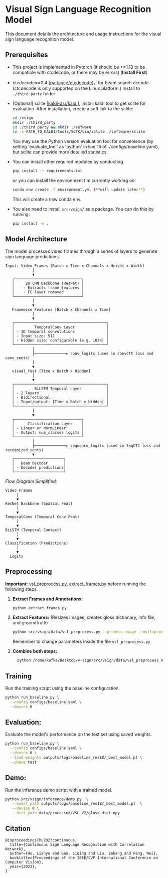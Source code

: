 # Visual Sign Language Recognition Model

This document details the architecture and usage instructions for the visual sign language recognition model.

## Prerequisites

- This project is implemented in Pytorch (it should be >=1.13 to be compatible with ctcdecode, or there may be errors) (**Install First**)

- ctcdecode==0.4 [[parlance/ctcdecode]](https://github.com/parlance/ctcdecode)，for beam search decode. (ctcdecode is only supported on the Linux platform.)
  Install to `./third_party` folder

- [Optional] sclite [[kaldi-asr/kaldi]](https://github.com/kaldi-asr/kaldi), install kaldi tool to get sclite for evaluation. After installation, create a soft link to the sclite: 
  ```bash
  cd /vsign
  mkdir ./third_party
  cd ./third_party && mkdir ./sofware
  ln -s PATH_TO_KALDI/tools/SCTK/bin/sclite ./software/sclite
  ```

   You may use the Python version evaluation tool for convenience (by setting 'evaluate_tool' as 'python' in line 16 of ./configs/baseline.yaml), but sclite can provide more detailed statistics.

- You can install other required modules by conducting 
   ```bash
  pip install -r requirements.txt
   ```
  or you can install the environment I'm currently working on:
    ```bash
    conda env create -f environment.yml (**will update later**)
    ```
  This will create a new conda env.

- You also need to install `src/vsign/` as a package. You can do this by running:
  ```bash
  pip install -e .
  ```

## Model Architecture

The model processes video frames through a series of layers to generate sign language predictions.

```text
Input: Video Frames [Batch x Time x Channels x Height x Width]
            │
            ▼
   ┌──────────────────────────────┐
   │     2D CNN Backbone (ResNet) │
   │    - Extracts frame features │
   │    - FC layer removed        │
   └──────────────────────────────┘
            │
            ▼
   Framewise Features [Batch x Channels x Time]
            │
            ▼
   ┌─────────────────────────────────────────┐
   │         TemporalConv Layer              │
   │ - 1D temporal convolutions              │
   │ - Input size: 512                       │
   │ - Hidden size: configurable (e.g. 1024) │
   └─────────────────────────────────────────┘
            │
            ├──────────────► conv_logits (used in ConvCTC loss and conv_sents)
            │
            ▼
   visual_feat [Time x Batch x Hidden]
            │
            ▼
   ┌─────────────────────────────────────────┐
   │         BiLSTM Temporal Layer           │
   │ - 2 layers                              │
   │ - Bidirectional                         │
   │ - Input/output: [Time x Batch x Hidden] │
   └─────────────────────────────────────────┘
            │
            ▼
   ┌──────────────────────────────┐
   │      Classification Layer    │
   │ - Linear or NormLinear       │
   │ - Output: num_classes logits │
   └──────────────────────────────┘
            │
            ├──────────────► sequence_logits (used in SeqCTC loss and recognized_sents)
            ▼
   ┌──────────────────────┐
   │   Beam Decoder       │
   │ - Decodes predictions│
   └──────────────────────┘
```
*Flow Diagram Simplified:*
```text
Video Frames
     │
     ▼
ResNet Backbone (Spatial Feat)
     │
     ▼
TemporalConv (Temporal Conv Feat)
     │
     ▼
BiLSTM (Temporal Context)
     │
     ▼
Classification (Predictions)
     │
     ▼
  Logits
```

## Preprocessing

**Important:** [vsl_preprocess.py](src/vsign/data/vsl_preprocess.py), [extract_frames.py](src/vsign/data/extract_frames.py) before running the following steps.

1.  **Extract Frames and Annotations:**
    ```bash
    python extract_frames.py
    ```

2.  **Extract Features:** (Resizes images, creates gloss dictionary, info file, and groundtruth)
    ```bash
    python src/vsign/data/vsl_preprocess.py --process-image --multiprocessing
    ```
    Remember to change parameters inside the file `vsl_preprocess.py`

3.  **Combine both steps:**
    ```bash
      python /home/kafka/Desktop/v-sign/src/vsign/data/vsl_preprocess_new.py --extract-frames --video-root /home/kafka/Desktop/v-sign/data/raw/VSL_V2 --dataset-root /home/kafka/Desktop/v-sign/data/interim/256x256px/VSL_V2 --processed-feature-root /home/kafka/Desktop/v-sign/data/processed/VSL_V2 --multiprocessing 
    ``` 

## Training

Run the training script using the baseline configuration.

```bash
python run_baseline.py \
  --config configs/baseline.yaml \
  --device 0
```

## Evaluation:
Evaluate the model's performance on the test set using saved weights.
```bash
python run_baseline.py \
  --config configs/baseline.yaml \
  --device 0 \
  --load-weights outputs/logs/baseline_res18/_best_model.pt \
  --phase test
```

## Demo:
Run the inference demo script with a trained model.
```bash
python src/vsign/inference/demo.py  \
   --model_path outputs/logs/baseline_res18/_best_model.pt  \
   --device 0 \
   --dict_path data/processed/VSL_V2/gloss_dict.npy
```

## Citation

```text
@inproceedings{hu2023continuous,
  title={Continuous Sign Language Recognition with Correlation Network},
  author={Hu, Lianyu and Gao, Liqing and Liu, Zekang and Feng, Wei},
  booktitle={Proceedings of the IEEE/CVF International Conference on Computer Vision},
  year={2023},
}
```
